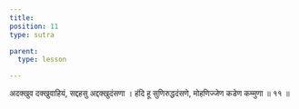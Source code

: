 ```yaml
---
title: 
position: 11
type: sutra

parent:
  type: lesson

---
```


अदक्खुव दक्खुवाहियं, सद्दहसु अद्दक्खुदंसणा ।
हंदि हू सुणिरुद्धदंसणे, मोहणिज्जेण कडेण कम्मुणा ॥ ११ ॥